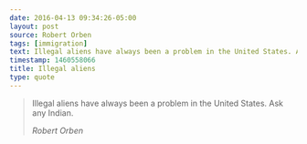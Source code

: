 ```yaml
---
date: 2016-04-13 09:34:26-05:00
layout: post
source: Robert Orben
tags: [immigration]
text: Illegal aliens have always been a problem in the United States. Ask any Indian.
timestamp: 1460558066
title: Illegal aliens
type: quote
---
```

> Illegal aliens have always been a problem in the United States. Ask any Indian.
> 
> <cite>Robert Orben</cite>